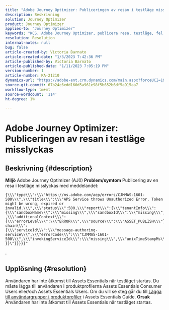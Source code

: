 ```yaml
---
title: "Adobe Journey Optimizer: Publiceringen av resan i testläge misslyckas"
description: Beskrivning
solution: Journey Optimizer
product: Journey Optimizer
applies-to: "Journey Optimizer"
keywords: "KCS, Adobe Journey Optimizer, publicera resa, testläge, fel, AJO"
resolution: Resolution
internal-notes: null
bug: false
article-created-by: Victoria Barnato
article-created-date: "1/3/2023 7:42:36 PM"
article-published-by: Victoria Barnato
article-published-date: "1/11/2023 7:05:19 PM"
version-number: 1
article-number: KA-21210
dynamics-url: "https://adobe-ent.crm.dynamics.com/main.aspx?forceUCI=1&pagetype=entityrecord&etn=knowledgearticle&id=491721c0-9e8b-ed11-81ad-6045bd0067ea"
source-git-commit: 67b24c6edd160d5a961e98f5b652b6df5a915aa7
workflow-type: tm+mt
source-wordcount: '114'
ht-degree: 1%

---
```


# Adobe Journey Optimizer: Publiceringen av resan i testläge misslyckas

## Beskrivning {#description}

<b>Miljö</b>
Adobe Journey Optimizer (AJ0)
<b>Problem/symtom</b>
Publicering av en resa i testläge misslyckas med meddelandet:


```
{\\\"type\\\":\\\"https://ns.adobe.com/aep/errors/CJMMAS-1601-500\\\",\\\"title\\\":\\\"APS Service throws Unauthorized Error, Token might be wrong, expired or invalid.\\\",\\\"status\\\":500,\\\"report\\\":{\\\"tenantInfo\\\":
{\\\"sandboxName\\\":\\\"missing\\\",\\\"sandboxId\\\":\\\"missing\\\",\\\"imsOrgId\\\":\\\"missing\\\"}
,\\\"additionalContext\\\":{\\\"errorLevel\\\":\\\"ERROR\\\",\\\"source\\\":\\\"ASSET_PUBLISH\\\"}},\\\"error-chain\\\":
{\\\"serviceId\\\":\\\"message-authoring-service\\\",\\\"errorCode\\\":\\\"CJMMAS-1601-500\\\",\\\"invokingServiceId\\\":\\\"missing\\\",\\\"unixTimeStampMs\\\":REDACTED}
}}\"}}}}}"
```

.

## Upplösning {#resolution}


Användaren har inte åtkomst till Assets Essentials när testläget startas. Du måste lägga till användaren i produktprofilerna Assets Essentials Consumer Users eller/och Assets Essentials Users. Om du vill se steg går du till [Lägga till användargrupper i produktprofiler](https://experienceleague.adobe.com/docs/experience-manager-assets-essentials/help/get-started-admins/deploy-administer.html#add-users-to-product-profiles) i Assets Essentials Guide.
<b>Orsak</b>
Användaren har inte åtkomst till Assets Essentials när testläget startas.
